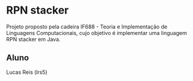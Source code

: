 # RPN stacker

Projeto proposto pela cadeira IF688 - Teoria e Implementação de Linguagens Computacionais, cujo objetivo é implementar uma linguagem RPN stacker em Java.

## Aluno

Lucas Reis (lrs5)

